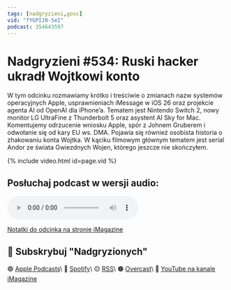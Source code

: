 ```yaml
---
tags: [nadgryzieni,gosc]
vid: "fYGPIJ0-SeI"
podcast: 354643597
---
```


# Nadgryzieni #534: Ruski hacker ukradł Wojtkowi konto

W tym odcinku rozmawiamy krótko i treściwie o zmianach nazw systemów operacyjnych Apple, usprawnieniach iMessage w iOS 26 oraz projekcie agenta AI od OpenAI dla iPhone’a. Tematem jest Nintendo Switch 2, nowy monitor LG UltraFine z Thunderbolt 5 oraz asystent AI Sky for Mac. Komentujemy odrzucenie wniosku Apple, spór z Johnem Gruberem i odwołanie się od kary EU ws. DMA. Pojawia się również osobista historia o zhakowaniu konta Wojtka. W kąciku filmowym głównym tematem jest serial Andor ze świata Gwiezdnych Wojen, którego jeszcze nie skończyłem. 

{% include video.html id=page.vid %}

<!--More-->

## Posłuchaj podcast w wersji audio:

<audio controls>
<source src="https://media.blubrry.com/nadgryzieni/imagazine.stronazen.pl/nadgryzieni/Nadgryzieni-Odcinek-534.mp3" type="audio/mpeg">
</audio>



[Notatki do odcinka na stronie iMagazine]()

## 🍎 Subskrybuj "Nadgryzionych"

🟣 [Apple Podcasts](https://podcasts.apple.com/pl/podcast/nadgryzieni-rozmowy-nie-tylko-o-tech/id354643597)\\
🔵 [Spotify](https://open.spotify.com/show/5KtWAdPjRr6X0oXHV0FqVf)\\
🟡 [RSS](https://retrorocketnetwork.pl/category/nadgryzieni-rss/feed/)\\
🟠 [Overcast](https://overcast.fm/itunes354643597/nadgryzieni-rozmowy-nie-tylko-o-apple)\\
🔴 [YouTube na kanale iMagazine](https://www.youtube.com/@imagazinepl/podcasts)

<!--podcast: 354643597-->

[n]: https://michael.gratis/nozbe_pl
[np]: https://michael.gratis/nozbepersonal_pl